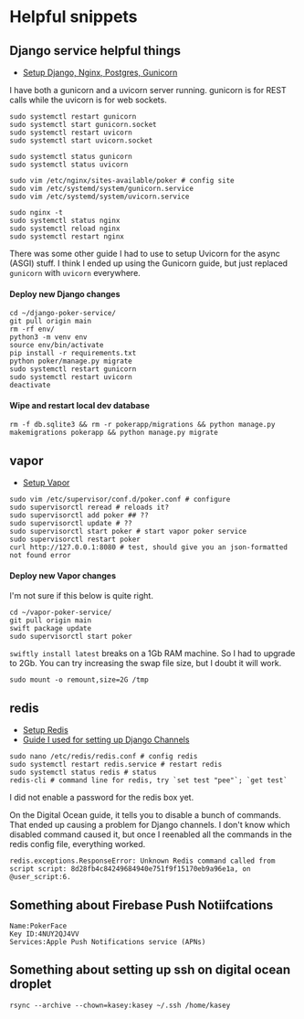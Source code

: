 # Helpful snippets

## Django service helpful things
- [Setup Django, Nginx, Postgres, Gunicorn](https://www.digitalocean.com/community/tutorials/how-to-set-up-django-with-postgres-nginx-and-gunicorn-on-ubuntu)

I have both a gunicorn and a uvicorn server running. gunicorn is for REST calls while the uvicorn is for web sockets.
```
sudo systemctl restart gunicorn
sudo systemctl start gunicorn.socket
sudo systemctl restart uvicorn
sudo systemctl start uvicorn.socket

sudo systemctl status gunicorn
sudo systemctl status uvicorn

sudo vim /etc/nginx/sites-available/poker # config site
sudo vim /etc/systemd/system/gunicorn.service
sudo vim /etc/systemd/system/uvicorn.service

sudo nginx -t
sudo systemctl status nginx
sudo systemctl reload nginx
sudo systemctl restart nginx
```

There was some other guide I had to use to setup Uvicorn for the async (ASGI) stuff. I think I ended up using the Gunicorn guide, but just replaced `gunicorn` with `uvicorn` 
everywhere.

#### Deploy new Django changes
```
cd ~/django-poker-service/
git pull origin main
rm -rf env/
python3 -m venv env
source env/bin/activate
pip install -r requirements.txt
python poker/manage.py migrate
sudo systemctl restart gunicorn
sudo systemctl restart uvicorn
deactivate
```

#### Wipe and restart local dev database
```
rm -f db.sqlite3 && rm -r pokerapp/migrations && python manage.py makemigrations pokerapp && python manage.py migrate
```

## vapor
- [Setup Vapor](https://docs.vapor.codes/deploy/digital-ocean/)
```
sudo vim /etc/supervisor/conf.d/poker.conf # configure
sudo supervisorctl reread # reloads it?
sudo supervisorctl add poker ## ??
sudo supervisorctl update # ?? 
sudo supervisorctl start poker # start vapor poker service
sudo supervisorctl restart poker
curl http://127.0.0.1:8080 # test, should give you an json-formatted not found error
```

#### Deploy new Vapor changes
I'm not sure if this below is quite right.
```
cd ~/vapor-poker-service/
git pull origin main
swift package update
sudo supervisorctl start poker
```

`swiftly install latest` breaks on a 1Gb RAM machine. So I had to upgrade to 2Gb. You can try increasing the swap file size, but I doubt it will work. 
```
sudo mount -o remount,size=2G /tmp
```

## redis
- [Setup Redis](https://www.digitalocean.com/community/tutorials/how-to-install-and-secure-redis-on-ubuntu-22-04)
- [Guide I used for setting up Django Channels](https://channels.readthedocs.io/en/latest/tutorial/part_2.html)

```
sudo nano /etc/redis/redis.conf # config redis
sudo systemctl restart redis.service # restart redis
sudo systemctl status redis # status
redis-cli # command line for redis, try `set test "pee"`; `get test`
```

I did not enable a password for the redis box yet.

On the Digital Ocean guide, it tells you to disable a bunch of commands. That ended up causing a problem for Django channels. I don't know which disabled command caused it, but once I reenabled all the commands in the redis config file, everything worked.

```
redis.exceptions.ResponseError: Unknown Redis command called from script script: 8d28fb4c84249684940e751f9f15170eb9a96e1a, on @user_script:6.
```

## Something about Firebase Push Notiifcations
```
Name:PokerFace
Key ID:4NUY2QJ4VV
Services:Apple Push Notifications service (APNs)
```

## Something about setting up ssh on digital ocean droplet
```
rsync --archive --chown=kasey:kasey ~/.ssh /home/kasey
```